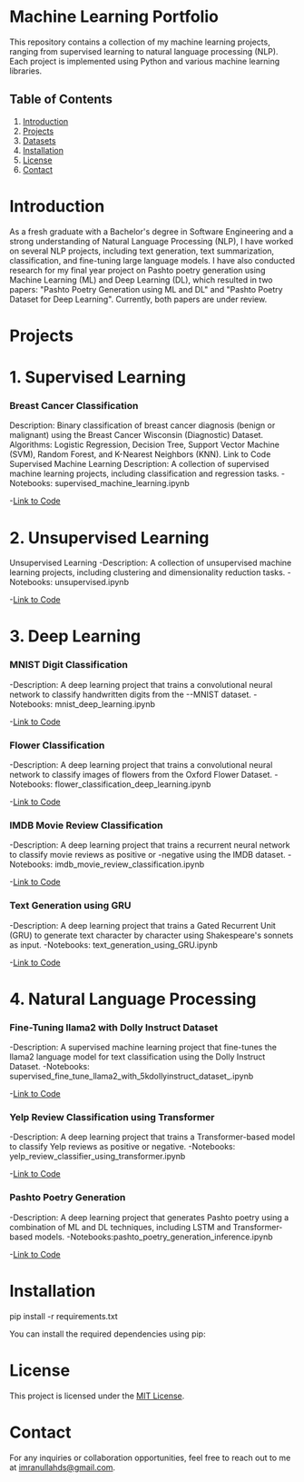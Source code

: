 # Machine Learning Portfolio

This repository contains a collection of my machine learning projects, ranging from supervised learning to natural language processing (NLP). Each project is implemented using Python and various machine learning libraries.

## Table of Contents

1. [Introduction](#introduction)
2. [Projects](#projects)
3. [Datasets](#datasets)
4. [Installation](#installation)
5. [License](#license)
6. [Contact](#contact)

# Introduction

As a fresh graduate with a Bachelor's degree in Software Engineering and a strong understanding of Natural Language Processing (NLP), I have worked on several NLP projects, including text generation, text summarization, classification, and fine-tuning large language models. I have also conducted research for my final year project on Pashto poetry generation using Machine Learning (ML) and Deep Learning (DL), which resulted in two papers: "Pashto Poetry Generation using ML and DL" and "Pashto Poetry Dataset for Deep Learning". Currently, both papers are under review.

# Projects

# 1. Supervised Learning
### Breast Cancer Classification
Description: Binary classification of breast cancer diagnosis (benign or malignant) using the Breast Cancer Wisconsin (Diagnostic) Dataset.
Algorithms: Logistic Regression, Decision Tree, Support Vector Machine (SVM), Random Forest, and K-Nearest Neighbors (KNN).
Link to Code
Supervised Machine Learning
Description: A collection of supervised machine learning projects, including classification and regression tasks.
-Notebooks: supervised_machine_learning.ipynb

-[Link to Code](https://github.com/imrankh46/portfolio/blob/main/1%20supervised_machine_learning.ipynb)

# 2. Unsupervised Learning
Unsupervised Learning
-Description: A collection of unsupervised machine learning projects, including clustering and dimensionality reduction tasks.
-Notebooks: unsupervised.ipynb

-[Link to Code](https://github.com/imrankh46/portfolio/blob/main/2%20unsupervised.ipynb)

# 3. Deep Learning
### MNIST Digit Classification
-Description: A deep learning project that trains a convolutional neural network to classify handwritten digits from the --MNIST dataset.
-Notebooks: mnist_deep_learning.ipynb

-[Link to Code](https://github.com/imrankh46/portfolio/blob/main/3%20mnist_deep_learning.ipynb)
### Flower Classification
-Description: A deep learning project that trains a convolutional neural network to classify images of flowers from the Oxford Flower Dataset.
-Notebooks: flower_classification_deep_learning.ipynb

-[Link to Code](https://github.com/imrankh46/portfolio/blob/main/4%20flower_classification_deep_learning.ipynb)
### IMDB Movie Review Classification
-Description: A deep learning project that trains a recurrent neural network to classify movie reviews as positive or -negative using the IMDB dataset.
-Notebooks: imdb_movie_review_classification.ipynb

-[Link to Code](https://github.com/imrankh46/portfolio/blob/main/5%20imdb_movie_review_classification.ipynb)
### Text Generation using GRU
-Description: A deep learning project that trains a Gated Recurrent Unit (GRU) to generate text character by character using Shakespeare's sonnets as input.
-Notebooks: text_generation_using_GRU.ipynb

-[Link to Code](https://github.com/imrankh46/portfolio/blob/main/6%20text_generation_using_GRU.ipynb)

# 4. Natural Language Processing

### Fine-Tuning llama2 with Dolly Instruct Dataset
-Description: A supervised machine learning project that fine-tunes the llama2 language model for text classification using the Dolly Instruct Dataset.
-Notebooks: supervised_fine_tune_llama2_with_5kdollyinstruct_dataset_.ipynb

-[Link to Code](https://github.com/imrankh46/portfolio/blob/main/7%20supervised_fine_tune_llama2_with_5kdollyinstruct_dataset_.ipynb)

### Yelp Review Classification using Transformer
-Description: A deep learning project that trains a Transformer-based model to classify Yelp reviews as positive or negative.
-Notebooks: yelp_review_classifier_using_transformer.ipynb

-[Link to Code](https://github.com/imrankh46/portfolio/blob/main/8%20yelp_review_classifier_using_transfomer.ipynb)

### Pashto Poetry Generation
-Description: A deep learning project that generates Pashto poetry using a combination of ML and DL techniques, including LSTM and Transformer-based models.
-Notebooks:pashto_poetry_generation_inference.ipynb

-[Link to Code](https://github.com/imrankh46/portfolio/blob/main/9%20pashtu_poerty_generation_inference.ipynb)


# Installation

pip install -r requirements.txt

You can install the required dependencies using pip:



# License

This project is licensed under the [MIT License](LICENSE).

# Contact

For any inquiries or collaboration opportunities, feel free to reach out to me at imranullahds@gmail.com.


